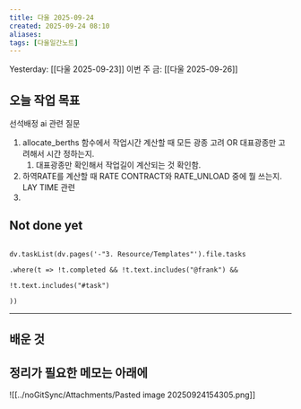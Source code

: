 ```yaml
---
title: 다울 2025-09-24
created: 2025-09-24 08:10
aliases: 
tags: [다울일간노트]
---
```



Yesterday: [[다울 2025-09-23]] 
이번 주 금: [[다울 2025-09-26]] 




## 오늘 작업 목표

선석배정 ai 관련 질문
1. allocate_berths 함수에서 작업시간 계산할 때 모든 광종 고려 OR 대표광종만 고려해서 시간 정하는지.
	1. 대표광종만 확인해서 작업길이 계산되는 것 확인함.
2. 하역RATE를 계산할 때 RATE CONTRACT와 RATE_UNLOAD 중에 뭘 쓰는지. LAY TIME 관련
3. 



## Not done yet

```dataviewjs

dv.taskList(dv.pages('-"3. Resource/Templates"').file.tasks

.where(t => !t.completed && !t.text.includes("@frank") &&

!t.text.includes("#task")

))

```

---

## 배운 것




## 정리가 필요한 메모는 아래에



![[../noGitSync/Attachments/Pasted image 20250924154305.png]]

